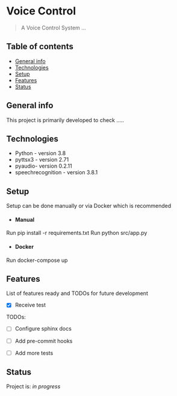 # Voice Control

> A Voice Control System ...

## Table of contents

- [General info](#general-info)
- [Technologies](#technologies)
- [Setup](#setup)
- [Features](#features)
- [Status](#status)

## General info

This project is primarily developed to check .....


## Technologies

- Python - version 3.8
- pyttsx3 - version 2.71
- pyaudio- version 0.2.11
- speechrecognition - version 3.8.1


## Setup

Setup can be done manually or via Docker which is recommended

- #### Manual

Run pip install -r requirements.txt
Run python src/app.py

- #### Docker

Run docker-compose up


## Features

List of features ready and TODOs for future development

- [x] Receive test


TODOs:

- [ ] Configure sphinx docs
- [ ] Add pre-commit hooks
- [ ] Add more tests


## Status

Project is: _in progress_
